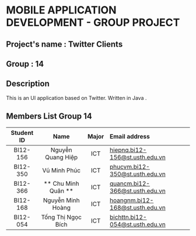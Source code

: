 # MOBILE APPLICATION DEVELOPMENT - GROUP PROJECT

## Project's name : Twitter Clients
## Group : 14 

##  Description
This is an UI application based on Twitter. Written in Java .

## Members List Group 14
| Student ID |        Name         | Major | Email address                   |
|:----------:|:-------------------:|:---:|:--------------------------------|
|  BI12-156  |  Nguyễn Quang Hiệp  |ICT| hiepnq.bi12-156@st.usth.edu.vn  |
|  BI12-350  |    Vũ Minh Phúc     |ICT| phucvm.bi12-350@st.usth.edu.vn  |
|  BI12-366  | ** Chu Minh Quân ** |ICT| quancm.bi12-366@st.usth.edu.vn  |
|  BI12-168  |  Nguyễn Minh Hoàng  |ICT| hoangnm.bi12-168@st.usth.edu.vn |
|  BI12-054  | Tống Thị Ngọc Bích  |ICT| bichttn.bi12-054@st.usth.edu.vn |


